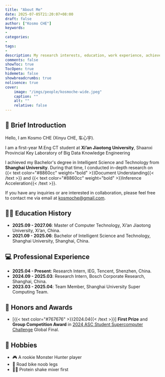 ```yaml
---
title: "About Me"
date: 2025-07-05T21:20:07+08:00
draft: false
author: ["Kosmo CHE"]
keywords:
-
categories:
-
tags:
-
description: My research interests, education, work experience, achievements and publications.
comments: false
showToc: true
TocOpen: true
hidemeta: false
showbreadcrumbs: true
nolisence: true
cover:
    image: "/imgs/people/kosmoche-wide.jpeg"
    caption: ""
    alt: ""
    relative: false 
---
```


## 🤖 Brief Introduction

Hello, I am Kosmo CHE (Xinyu CHE, 车心宇).

I am a first-year M.Eng CT student at **Xi’an Jiaotong University**, Shaanxi Provincial Key Laboratory of Big Data Knowledge Engineering

I achieved my Bachelor's degree in Intelligent Science and Technology from **Shanghai University**. During that time, I conducted in-depth research on {{< text color="#8860cc" weight="bold" >}}Document Understanding{{< /text >}} and {{< text color="#8860cc" weight="bold" >}}Inference Acceleration{{< /text >}}.

If you have any inquiries or are interested in collaboration, please feel free to contact me via email at kosmoche@gmail.com.

## 🧑‍🎓 Education History

- **2025.09 - 2027.06**: Master of Computer Technology, Xi’an Jiaotong University, Xi’an, China.
- **2021.09 - 2025.06**: Bachelor of Intelligent Science and Technology, Shanghai University, Shanghai, China.

## 💻 Professional Experience

- **2025.04 - Present**: Research Intern, IEG, Tencent, Shenzhen, China.
- **2024.09 - 2025.03**: Research Intern, Bosch Corporate Research, Shanghai, China.
- **2023.03 - 2025.04**: Team Member, Shanghai University Super Computing Team.

## 🎉 Honors and Awards

- [{{< text color="#767676" >}}2024.04{{< /text >}}] **First Prize** and **Group Competition Award** in [2024 ASC Student Supercomputer Challenge](http://www.asc-events.org/StudentChallenge/index.html#) Global Final.


<!-- ## 📰 Publications -->

 




## 🤪 Hobbies

- 🎮 A rookie Monster Hunter player
- 🚴 Road bike noob legs
- 🏋️‍♂️ Protein shake mixer first